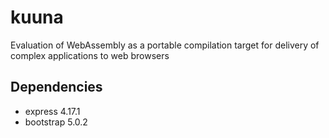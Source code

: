 # kuuna
Evaluation of WebAssembly as a portable compilation target for delivery of complex applications to web browsers

## Dependencies
* express 4.17.1
* bootstrap 5.0.2